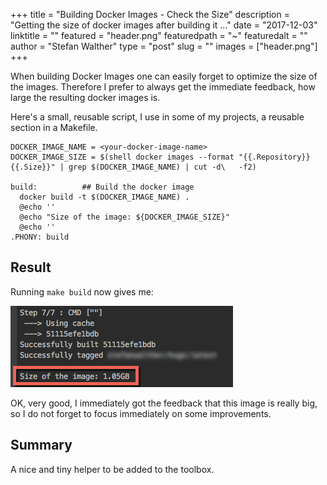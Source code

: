 +++
title = "Building Docker Images - Check the Size"
description = "Getting the size of docker images after building it ..."
date = "2017-12-03"
linktitle = ""
featured = "header.png"
featuredpath = "~"
featuredalt = ""
author = "Stefan Walther"
type = "post"
slug = ""
images = ["header.png"]
+++

When building Docker Images one can easily forget to optimize the size of the images.
Therefore I prefer to always get the immediate feedback, how large the resulting docker images is.

Here's a small, reusable script, I use in some of my projects, a reusable section in a Makefile.

```
DOCKER_IMAGE_NAME = <your-docker-image-name>
DOCKER_IMAGE_SIZE = $(shell docker images --format "{{.Repository}} {{.Size}}" | grep $(DOCKER_IMAGE_NAME) | cut -d\   -f2)

build:          ## Build the docker image
  docker build -t $(DOCKER_IMAGE_NAME) .
  @echo ''
  @echo "Size of the image: ${DOCKER_IMAGE_SIZE}"
  @echo ''
.PHONY: build

```

## Result

Running `make build` now gives me:

![Showing the image size after building the Docker image](docker-image-size.png)

OK, very good, I immediately got the feedback that this image is really big, so I do not forget to focus immediately on some improvements.

## Summary

A nice and tiny helper to be added to the toolbox.
